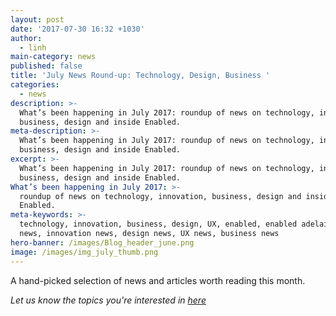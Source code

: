 ```yaml
---
layout: post
date: '2017-07-30 16:32 +1030'
author:
  - linh
main-category: news
published: false
title: 'July News Round-up: Technology, Design, Business '
categories:
  - news
description: >-
  What’s been happening in July 2017: roundup of news on technology, innovation,
  business, design and inside Enabled.
meta-description: >-
  What’s been happening in July 2017: roundup of news on technology, innovation,
  business, design and inside Enabled.
excerpt: >-
  What’s been happening in July 2017: roundup of news on technology, innovation,
  business, design and inside Enabled.
What’s been happening in July 2017: >-
  roundup of news on technology, innovation, business, design and inside
  Enabled.
meta-keywords: >-
  technology, innovation, business, design, UX, enabled, enabled adelaide, tech
  news, innovation news, design news, UX news, business news
hero-banner: /images/Blog_header_june.png
image: /images/img_july_thumb.png
---
```

A hand-picked selection of news and articles worth reading this month. 

_Let us know the topics you're interested in [here](https://enabled1.typeform.com/to/YcdNts)_


